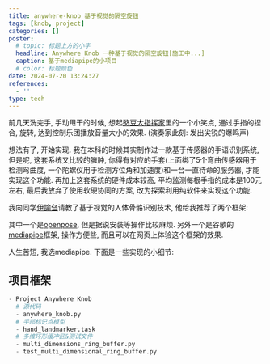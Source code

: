 ```yaml
---
title: anywhere-knob 基于视觉的隔空旋钮
tags: [knob, project]
categories: []
poster:
  # topic: 标题上方的小字
  headline: Anywhere Knob 一种基于视觉的隔空旋钮[施工中...]
  caption: 基于mediapipe的小项目
  # color: 标题颜色
date: 2024-07-20 13:24:27
references:
  - ''
type: tech
---
```


前几天洗完手, 手动甩干的时候, 想起[憨豆大指挥家](https://www.bilibili.com/video/BV16x411a7ks/?share_source=copy_web&vd_source=47acea7336f7a6befaace953ceacec83&t=265)里的一个小笑点, 通过手指的捏合, 旋转, 达到控制乐团播放音量大小的效果. (演奏家此刻: 发出尖锐的爆鸣声)

想法有了, 开始实现. 我在本科的时候其实制作过一款基于传感器的手语识别系统, 但是呢, 这套系统又比较的臃肿, 你得有对应的手套(上面绑了5个弯曲传感器用于检测弯曲度, 一个陀螺仪用于检测方位角和加速度)和一台一直待命的服务器, 才能实现这个功能. 再加上这套系统的硬件成本较高, 平均监测每根手指的成本是100元左右, 最后我放弃了使用软硬协同的方案, 改为探索利用纯软件来实现这个功能.

我向同学[伊諭刍](https://space.bilibili.com/65190719)请教了基于视觉的人体骨骼识别技术, 他给我推荐了两个框架: 

其中一个是[openpose](https://github.com/CMU-Perceptual-Computing-Lab/openpose), 但是据说安装等操作比较麻烦. 另外一个是谷歌的[mediapipe](https://github.com/google/mediapipe)框架, 操作方便些, 而且可以在网页上体验这个框架的效果. 

人生苦短, 我选mediapipe. 下面是一些实现的小细节:

## 项目框架

```Python
- Project Anywhere Knob
  # 源代码
  - anywhere_knob.py
  # 手部标记点模型
  - hand_landmarker.task
  # 多维环形缓冲区&测试文件
  - multi_dimensions_ring_buffer.py
  - test_multi_dimensional_ring_buffer.py

```